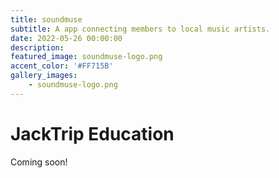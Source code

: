 ```yaml
---
title: soundmuse
subtitle: A app connecting members to local music artists.
date: 2022-05-26 00:00:00
description: 
featured_image: soundmuse-logo.png
accent_color: '#FF715B'
gallery_images:
    - soundmuse-logo.png
---
```

# JackTrip Education

Coming soon!
